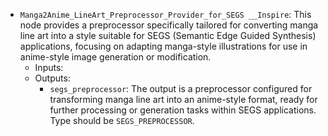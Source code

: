 - `Manga2Anime_LineArt_Preprocessor_Provider_for_SEGS __Inspire`: This node provides a preprocessor specifically tailored for converting manga line art into a style suitable for SEGS (Semantic Edge Guided Synthesis) applications, focusing on adapting manga-style illustrations for use in anime-style image generation or modification.
    - Inputs:
    - Outputs:
        - `segs_preprocessor`: The output is a preprocessor configured for transforming manga line art into an anime-style format, ready for further processing or generation tasks within SEGS applications. Type should be `SEGS_PREPROCESSOR`.
